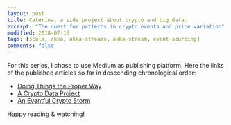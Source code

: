 ```yaml
---
layout: post
title: Caterina, a side project about crypto and big data.
excerpt: "The quest for patterns in crypto events and price variation"
modified: 2018-07-16
tags: [scala, akka, akka-streams, akka-stream, event-sourcing]
comments: false
---
```


For this series, I chose to use Medium as publishing platform. Here the links of the published articles so far in descending chronological order:

* [Doing Things the Proper Way](https://medium.com/@ticofab/doing-things-the-proper-way-b085068cba71)
* [A Crypto Data Project](https://medium.com/@ticofab/a-crypto-data-project-cf6884c60649)
* [An Eventful Crypto Storm](https://medium.com/@ticofab/an-eventful-crypto-storm-2a5ed95e5eaf)

Happy reading & watching!
